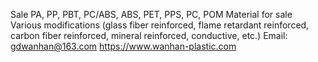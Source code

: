 Sale PA, PP, PBT, PC/ABS, ABS, PET, PPS, PC, POM Material for sale
Various modifications (glass fiber reinforced, flame retardant reinforced, carbon fiber reinforced, mineral reinforced, conductive, etc.)
Email: gdwanhan@163.com
https://www.wanhan-plastic.com
